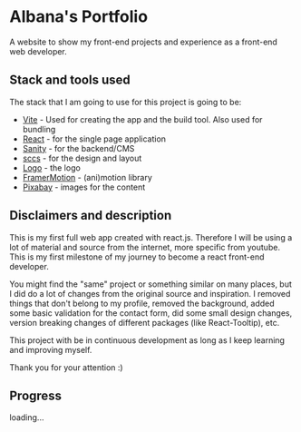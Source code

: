 # Albana's Portfolio

A website to show my front-end projects and experience as a front-end web developer.

## Stack and tools used

The stack that I am going to use for this project is going to be:
- [Vite](https://vitejs.dev/) - Used for creating the app and the build tool. Also used for bundling
- [React](https://reactjs.org/) - for the single page application
- [Sanity](https://www.sanity.io/) - for the backend/CMS
- [sccs](https://sass-lang.com/) - for the design and layout
- [Logo](https://logo.com/) - the logo
- [FramerMotion](https://www.framer.com/motion/) - (ani)motion library
- [Pixabay](https://pixabay.com/) - images for the content


## Disclaimers and description

This is my first full web app created with react.js. Therefore I will be using a lot of material and source from the internet, more specific from youtube. This is my first milestone of my journey to become a react front-end developer.

You might find the "same" project or something similar on many places, but I did do a lot of changes from the original source and inspiration. I removed things that don't belong to my profile, removed the background, added some basic validation for the contact form, did some small design changes, version breaking changes of different packages (like React-Tooltip), etc. 

This project with be in continuous development as long as I keep learning and improving myself.

Thank you for your attention :)


## Progress

loading...
